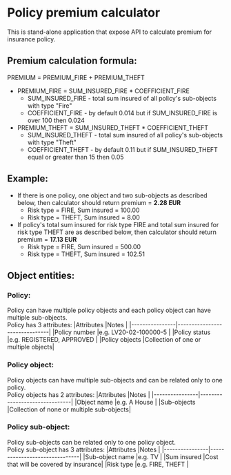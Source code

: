 # Policy premium calculator
 This is stand-alone application that expose API to calculate premium for insurance policy.

## Premium calculation formula:
PREMIUM = PREMIUM_FIRE + PREMIUM_THEFT
  * PREMIUM_FIRE = SUM_INSURED_FIRE * COEFFICIENT_FIRE
    * SUM_INSURED_FIRE - total sum insured of all policy's sub-objects with type "Fire"
    * COEFFICIENT_FIRE - by default 0.014 but if SUM_INSURED_FIRE is over 100 then 0.024
  * PREMIUM_THEFT = SUM_INSURED_THEFT * COEFFICIENT_THEFT
    * SUM_INSURED_THEFT - total sum insured of all policy's sub-objects with type "Theft"
    * COEFFICIENT_THEFT - by default 0.11 but if SUM_INSURED_THEFT equal or greater than 15 then 0.05

## Example:
  * If there is one policy, one object and two sub-objects as described below, then calculator should return
premium = **2.28 EUR**
     * Risk type = FIRE, Sum insured = 100.00
     * Risk type = THEFT, Sum insured = 8.00
  * If policy's total sum insured for risk type FIRE and total sum insured for risk type THEFT are as
described below, then calculator should return premium = **17.13 EUR**
     * Risk type = FIRE, Sum insured = 500.00
     * Risk type = THEFT, Sum insured = 102.51

## Object entities:
### Policy:
Policy can have multiple policy objects and each policy object can have multiple sub-objects.  
Policy has 3 attributes:
|Attributes      |Notes                          |
|----------------|-------------------------------|
|Policy number   |e.g. LV20-02-100000-5          |
|Policy status   |e.g. REGISTERED, APPROVED      |
|Policy objects  |Collection of one or multiple objects|

### Policy object:
Policy objects can have multiple sub-objects and can be related only to one policy.  
Policy objects has 2 attributes:
|Attributes      |Notes                          |
|----------------|-------------------------------|
|Object name     |e.g. A House                   |
|Sub-objects     |Collection of none or multiple sub-objects|

### Policy sub-object:
Policy sub-objects can be related only to one policy object.  
Policy sub-object has 3 attributes:
|Attributes      |Notes                          |
|----------------|-------------------------------|
|Sub-object name |e.g. TV                        |
|Sum insured     |Cost that will be covered by insurance|
|Risk type       |e.g. FIRE, THEFT               |
